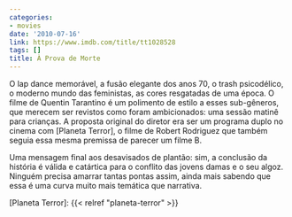 ```yaml
---
categories:
- movies
date: '2010-07-16'
link: https://www.imdb.com/title/tt1028528
tags: []
title: À Prova de Morte
---
```


O lap dance memorável, a fusão elegante dos anos 70, o trash psicodélico, o moderno mundo das feministas, as cores resgatadas de uma época. O filme de Quentin Tarantino é um polimento de estilo a esses sub-gêneros, que merecem ser revistos como foram ambicionados: uma sessão matinê para crianças. A proposta original do diretor era ser um programa duplo no cinema com [Planeta Terror], o filme de Robert Rodriguez que também seguia essa mesma premissa de parecer um filme B.

Uma mensagem final aos desavisados de plantão: sim, a conclusão da história é válida e catártica para o conflito das jovens damas e o seu algoz. Ninguém precisa amarrar tantas pontas assim, ainda mais sabendo que essa é uma curva muito mais temática que narrativa.

[Planeta Terror]: {{< relref "planeta-terror" >}}